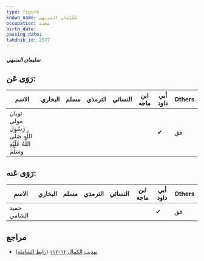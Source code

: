 ```yaml
---
type: figure
known_name: سُلَيْمان المنبهي
occupation: محدث
birth_date:
passing_date:
tahdhib_id: 2577
---
```

##### سليمان المنبهي

## رَوَى عَن:
| الاسم                                                      | البخاري | مسلم | الترمذي | النسائي | ابن ماجه | أبي داود | Others |
| ---------------------------------------------------------- | ------- | ---- | ------- | ------- | -------- | -------- | ------ |
| ثوبان مولى رَسُول اللَّهِ صَلَّى اللَّهُ عَلَيْهِ وسَلَّمَ |         |      |         |         |          | ✔        | فق     |
## رَوَى عَنه:
| الاسم       | البخاري | مسلم | الترمذي | النسائي | ابن ماجه | أبي داود | Others |
| ----------- | ------- | ---- | ------- | ------- | -------- | -------- | ------ |
| حميد الشامي |         |      |         |         |          | ✔        | فق     |
## مراجع
- [تهذيب الكمال ١٢-١١٢](obsidian://open?vault=Tahdhib-al-Kamal&file=Figures/٢٥٧٧-سليمان%20المنبهي) ([رابط الشاملة](https://shamela.ws/book/3722/5885))
